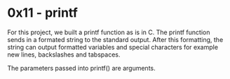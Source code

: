 # 0x11 - printf
For this project, we built a printf function as is in C.
The printf function sends in a formated string to the standard output. After this formatting, the string can output formatted variables and special characters for example new lines, backslashes and tabspaces.

The parameters passed into printf() are arguments. 
